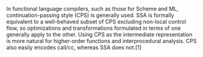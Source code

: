 In functional language compilers, such as those for Scheme and ML, continuation-passing style (CPS) is generally used. SSA is formally equivalent to a well-behaved subset of CPS excluding non-local control flow, so optimizations and transformations formulated in terms of one generally apply to the other. Using CPS as the intermediate representation is more natural for higher-order functions and interprocedural analysis. CPS also easily encodes call/cc, whereas SSA does not.[1]

